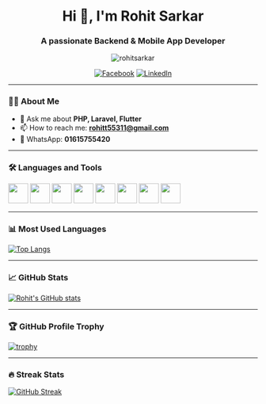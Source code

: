 <h1 align="center">Hi 👋, I'm Rohit Sarkar</h1>
<h3 align="center">A passionate Backend & Mobile App Developer</h3>

<p align="center">
  <img src="https://komarev.com/ghpvc/?username=rohitsarkar&label=Profile%20views&color=0e75b6&style=flat" alt="rohitsarkar" />
</p>

<p align="center">
  <a href="https://www.facebook.com/profile.php?id=61555828138347" target="_blank"><img alt="Facebook" src="https://img.shields.io/badge/Facebook-1877F2?style=for-the-badge&logo=facebook&logoColor=white"/></a>
  <a href="https://www.linkedin.com/in/rohit-sarkar-878697275?utm_source=share&utm_campaign=share_via&utm_content=profile&utm_medium=ios_app" target="_blank"><img alt="LinkedIn" src="https://img.shields.io/badge/LinkedIn-0077B5?style=for-the-badge&logo=linkedin&logoColor=white"/></a>
</p>

---

### 🧑‍💻 About Me
- 💬 Ask me about **PHP, Laravel, Flutter**
- 📫 How to reach me: **rohitt55311@gmail.com**
- 📱 WhatsApp: **01615755420**

---

### 🛠️ Languages and Tools

<p>
  <img src="https://cdn.jsdelivr.net/gh/devicons/devicon/icons/php/php-original.svg" height="40"/>
  <img src="https://cdn.jsdelivr.net/gh/devicons/devicon/icons/laravel/laravel-plain.svg" height="40"/>
  <img src="https://cdn.jsdelivr.net/gh/devicons/devicon/icons/flutter/flutter-original.svg" height="40"/>
  <img src="https://cdn.jsdelivr.net/gh/devicons/devicon/icons/javascript/javascript-original.svg" height="40"/>
  <img src="https://cdn.jsdelivr.net/gh/devicons/devicon/icons/html5/html5-original.svg" height="40"/>
  <img src="https://cdn.jsdelivr.net/gh/devicons/devicon/icons/css3/css3-original.svg" height="40"/>
  <img src="https://cdn.jsdelivr.net/gh/devicons/devicon/icons/mysql/mysql-original.svg" height="40"/>
  <img src="https://cdn.jsdelivr.net/gh/devicons/devicon/icons/firebase/firebase-plain.svg" height="40"/>
</p>

---

### 📊 Most Used Languages

[![Top Langs](https://github-readme-stats.vercel.app/api/top-langs/?username=rohitsarkar&layout=compact)](https://github.com/anuraghazra/github-readme-stats)

---

### 📈 GitHub Stats

[![Rohit's GitHub stats](https://github-readme-stats.vercel.app/api?username=rohitsarkar&show_icons=true&theme=radical)](https://github.com/rohitsarkar/github-readme-stats)

---

### 🏆 GitHub Profile Trophy

[![trophy](https://github-profile-trophy.vercel.app/?username=rohitsarkar&theme=onestar)](https://github.com/ryo-ma/github-profile-trophy)

---

### 🔥 Streak Stats

[![GitHub Streak](https://streak-stats.demolab.com?user=rohitsarkar&theme=radical&hide_border=true)](https://git.io/streak-stats)
